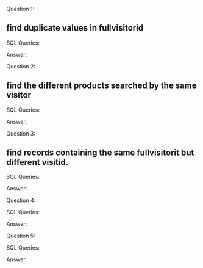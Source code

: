 Question 1: 
## find duplicate values in fullvisitorid
SQL Queries:

Answer: 



Question 2: 
## find the different products searched by the same visitor
SQL Queries:

Answer:



Question 3: 
## find records containing the same fullvisitorit but different visitid.
SQL Queries:

Answer:



Question 4: 

SQL Queries:

Answer:



Question 5: 

SQL Queries:

Answer:
